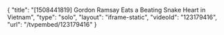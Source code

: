 {
    "title": "[1508441819] Gordon Ramsay Eats a Beating Snake Heart in Vietnam",
    "type": "solo",
    "layout": "iframe-static",
    "videoId": "123179416",
    "url": "\/tvpembed\/123179416"
}